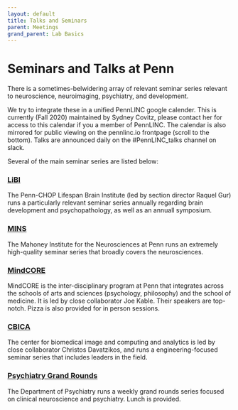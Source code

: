 ```yaml
---
layout: default
title: Talks and Seminars
parent: Meetings
grand_parent: Lab Basics
---
```


# Seminars and Talks at Penn

There is a sometimes-belwidering array of relevant seminar series relevant to neuroscience, neuroimaging, psychiatry, and development.

We try to integrate these in a unified PennLINC google calender.  This is currently (Fall 2020) maintained by Sydney Covitz, please contact her for access to this calendar if you a member of PennLINC.  The calendar is also mirrored for public viewing on the pennlinc.io frontpage (scroll to the bottom). Talks are announced daily on the #PennLINC_talks channel on slack. 

Several of the main seminar series are listed below:

### [LiBI](https://www.research.chop.edu/libi/events)

The Penn-CHOP Lifespan Brain Institute (led by section director Raquel Gur) runs a particularly relevant seminar series annually regarding brain development and psychopathology, as well as an annuall symposium. 


### [MINS](https://events.med.upenn.edu/mins/)

The Mahoney Institute for the Neurosciences at Penn runs an extremely high-quality seminar series that broadly covers the neurosciences.  


### [MindCORE](https://mindcore.sas.upenn.edu/event-category/mindcore-seminar-series/)

MindCORE is the inter-disciplinary program at Penn that integrates across the schools of arts and sciences (psychology, philosophy) and the school of medicine.  It is led by close collaborator Joe Kable.  Their speakers are top-notch. Pizza is also provided for in person sessions.


### [CBICA](https://www.med.upenn.edu/biomed-data-science-seminar/upcoming-seminars/)

The center for biomedical image and computing and analytics is led by close collaborator Christos Davatzikos, and runs a engineering-focused seminar series that includes leaders in the field. 


### [Psychiatry Grand Rounds](https://www.med.upenn.edu/psychiatry/rounds.html)

The Department of Psychiatry runs a weekly grand rounds series focused on clinical neuroscience and psychiatry. Lunch is provided.



